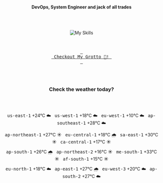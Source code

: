 <h4 align="center">DevOps, System Engineer and jack of all trades</h4>

<div align="center">
  <br/><br/>

![My Skills](https://go-skill-icons.vercel.app/api/icons?i=prometheus,grafana,amazonwebservices,azure,typescript,golang,docker,kubernetes,argocd,rust&perline=5&theme=light)

<br/>

[<kbd> <br> Checkout My Grotto 🍵! <br> </kbd>](https://sathirak.me/)
  
</div>

<br/>
<br/>

<h3 align="center">Check the weather today?</h3>
<!-- start-daily-update -->
<div align="center">
  <!-- Updated on Sun Sep 21 01:46:23 UTC 2025 --><br><br>

  <kbd>us-east-1</kbd> +24°C ☁️ &nbsp; 
  <kbd>us-west-1</kbd> +18°C ☁️ &nbsp; 
  <kbd>eu-west-1</kbd> +10°C ☁️ &nbsp; 
  <kbd>ap-southeast-1</kbd> +28°C ☁️ <br>

  <kbd>ap-northeast-1</kbd> +27°C ☀️ &nbsp; 
  <kbd>eu-central-1</kbd> +18°C 🌧️ &nbsp; 
  <kbd>sa-east-1</kbd> +30°C ☀️ &nbsp; 
  <kbd>ca-central-1</kbd> +17°C ☀️ <br>

  <kbd>ap-south-1</kbd> +26°C 🌧️ &nbsp; 
  <kbd>ap-northeast-2</kbd> +16°C ☀️ &nbsp; 
  <kbd>me-south-1</kbd> +33°C ☀️ &nbsp; 
  <kbd>af-south-1</kbd> +15°C ☀️ <br>

  <kbd>eu-north-1</kbd> +18°C ☁️ &nbsp; 
  <kbd>ap-east-1</kbd> +27°C 🌧️ &nbsp; 
  <kbd>eu-west-3</kbd> +20°C ☁️ &nbsp; 
  <kbd>ap-south-2</kbd> +27°C ☁️
</div>
<!-- end-daily-update -->
